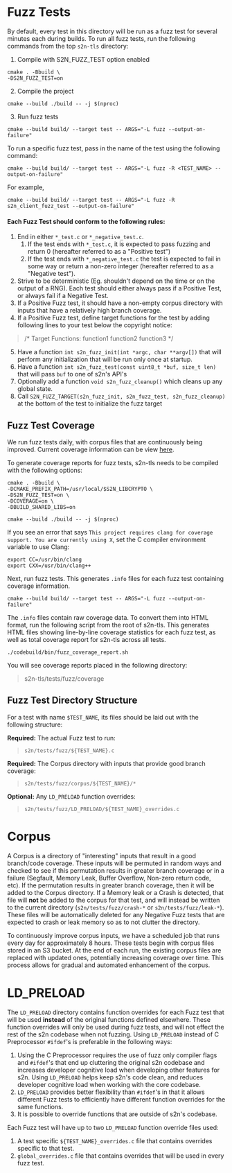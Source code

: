 # Fuzz Tests
By default, every test in this directory will be run as a fuzz test for several minutes each during builds. To run all fuzz tests, run the following commands from the top `s2n-tls` directory:
1. Compile with S2N_FUZZ_TEST option enabled
```
cmake . -Bbuild \
-DS2N_FUZZ_TEST=on
```
2. Compile the project
```
cmake --build ./build -- -j $(nproc)
```
3. Run fuzz tests
```
cmake --build build/ --target test -- ARGS="-L fuzz --output-on-failure"
```

To run a specific fuzz test, pass in the name of the test using the following command:
```
cmake --build build/ --target test -- ARGS="-L fuzz -R <TEST_NAME> --output-on-failure"
```
For example,
```
cmake --build build/ --target test -- ARGS="-L fuzz -R s2n_client_fuzz_test --output-on-failure"
```

#### Each Fuzz Test should conform to the following rules:
1. End in either `*_test.c` or `*_negative_test.c`.
    1. If the test ends with `*_test.c`, it is expected to pass fuzzing and return 0 (hereafter referred to as a "Positive test")
    2. If the test ends with `*_negative_test.c` the test is expected to fail in some way or return a non-zero integer (hereafter referred to as a "Negative test").
2. Strive to be deterministic (Eg. shouldn't depend on the time or on the output of a RNG). Each test should either always pass if a Positive Test, or always fail if a Negative Test.
3. If a Positive Fuzz test, it should have a non-empty corpus directory with inputs that have a relatively high branch coverage.
4. If a Positive Fuzz test, define target functions for the test by adding following lines to your test below the copyright notice:
> /* Target Functions: function1 function2 function3 */
5. Have a function `int s2n_fuzz_init(int *argc, char **argv[])` that will perform any initialization that will be run only once at startup.
6. Have a function `int s2n_fuzz_test(const uint8_t *buf, size_t len)` that will pass `buf` to one of s2n's API's
7. Optionally add a function `void s2n_fuzz_cleanup()` which cleans up any global state.
8. Call `S2N_FUZZ_TARGET(s2n_fuzz_init, s2n_fuzz_test, s2n_fuzz_cleanup)` at the bottom of the test to initialize the fuzz target

## Fuzz Test Coverage
We run fuzz tests daily, with corpus files that are continuously being improved. Current coverage information can be view [here](https://dx1inn44oyl7n.cloudfront.net/fuzz-coverage-report/index.html).

To generate coverage reports for fuzz tests, s2n-tls needs to be compiled with the following options:
```
cmake . -Bbuild \
-DCMAKE_PREFIX_PATH=/usr/local/$S2N_LIBCRYPTO \
-DS2N_FUZZ_TEST=on \
-DCOVERAGE=on \
-DBUILD_SHARED_LIBS=on

cmake --build ./build -- -j $(nproc)
```

If you see an error that says `This project requires clang for coverage support. You are currently using X`, set the C compiler environment variable to use Clang:
```
export CC=/usr/bin/clang
export CXX=/usr/bin/clang++
```

Next, run fuzz tests. This generates `.info` files for each fuzz test containing coverage information. 
```
cmake --build build/ --target test -- ARGS="-L fuzz --output-on-failure"
```

The `.info` files contain raw coverage data.  To convert them into HTML format, run the following script from the root of s2n-tls. This generates HTML files showing line-by-line coverage statistics for each fuzz test, as well as total coverage report for s2n-tls across all tests.
```
./codebuild/bin/fuzz_coverage_report.sh
```

You will see coverage reports placed in the following directory:
> s2n-tls/tests/fuzz/coverage

## Fuzz Test Directory Structure
For a test with name `$TEST_NAME`, its files should be laid out with the following structure:

**Required:** The actual Fuzz test to run:
> `s2n/tests/fuzz/${TEST_NAME}.c`

**Required:** The Corpus directory with inputs that provide good branch coverage:
> `s2n/tests/fuzz/corpus/${TEST_NAME}/*`

**Optional:** Any `LD_PRELOAD` function overrides:
> `s2n/tests/fuzz/LD_PRELOAD/${TEST_NAME}_overrides.c`

# Corpus
A Corpus is a directory of "interesting" inputs that result in a good branch/code coverage. These inputs will be permuted in random ways and checked to see if this permutation results in greater branch coverage or in a failure (Segfault, Memory Leak, Buffer Overflow, Non-zero return code, etc). If the permutation results in greater branch coverage, then it will be added to the Corpus directory. If a Memory leak or a Crash is detected, that file will **not** be added to the corpus for that test, and will instead be written to the current directory (`s2n/tests/fuzz/crash-*` or `s2n/tests/fuzz/leak-*`). These files will be automatically deleted for any Negative Fuzz tests that are expected to crash or leak memory so as to not clutter the directory.

To continuously improve corpus inputs, we have a scheduled job that runs every day for approximately 8 hours. These tests begin with corpus files stored in an S3 bucket. At the end of each run, the existing corpus files are replaced with updated ones, potentially increasing coverage over time. This process allows for gradual and automated enhancement of the corpus.

# LD_PRELOAD
The `LD_PRELOAD` directory contains function overrides for each Fuzz test that will be used **instead** of the original functions defined elsewhere. These function overrides will only be used during fuzz tests, and will not effect the rest of the s2n codebase when not fuzzing. Using `LD_PRELOAD` instead of C Preprocessor `#ifdef`'s is preferable in the following ways:

1. Using the C Preprocessor requires the use of fuzz only compiler flags and `#ifdef`'s that end up cluttering the original s2n codebase and increases developer cognitive load when developing other features for s2n. Using `LD_PRELOAD` helps keep s2n's code clean, and reduces developer cognitive load when working with the core codebase.
2. `LD_PRELOAD` provides better flexibility than `#ifdef`'s in that it allows different Fuzz tests to efficiently have different function overrides for the same functions.
3. It is possible to override functions that are outside of s2n's codebase.

Each Fuzz test will have up to two `LD_PRELOAD` function override files used:

1. A test specific `${TEST_NAME}_overrides.c` file that contains overrides specific to that test.
2. `global_overrides.c` file that contains overrides that will be used in every fuzz test.
